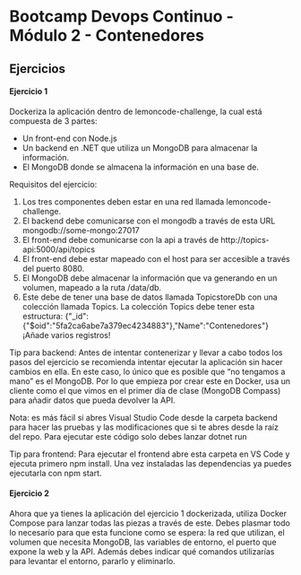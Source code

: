 # Bootcamp Devops Continuo - Módulo 2 - Contenedores

## Ejercicios

#### Ejercicio 1

Dockeriza la aplicación dentro de lemoncode-challenge, la cual está compuesta de 3 partes:

* Un front-end con Node.js
* Un backend en .NET que utiliza un MongoDB para almacenar la información.
* El MongoDB donde se almacena la información en una base de.

Requisitos del ejercicio:

1. Los tres componentes deben estar en una red llamada lemoncode-challenge.
2. El backend debe comunicarse con el mongodb a través de esta URL mongodb://some-mongo:27017
3. El front-end debe comunicarse con la api a través de http://topics-api:5000/api/topics
4. El front-end debe estar mapeado con el host para ser accesible a través del puerto 8080.
5. El MongoDB debe almacenar la información que va generando en un volumen, mapeado a la ruta /data/db.
6. Este debe de tener una base de datos llamada TopicstoreDb con una colección llamada Topics. La colección Topics debe tener esta estructura: {"\_id":{"$oid":"5fa2ca6abe7a379ec4234883"},"Name":"Contenedores"} ¡Añade varios registros!

Tip para backend: Antes de intentar contenerizar y llevar a cabo todos los pasos del ejercicio se recomienda intentar ejecutar la aplicación sin hacer cambios en ella. En este caso, lo único que es posible que “no tengamos a mano” es el MongoDB. Por lo que empieza por crear este en Docker, usa un cliente como el que vimos en el primer día de clase (MongoDB Compass) para añadir datos que pueda devolver la API.

Nota: es más fácil si abres Visual Studio Code desde la carpeta backend para hacer las pruebas y las modificaciones que si te abres desde la raíz del repo. Para ejecutar este código solo debes lanzar dotnet run

Tip para frontend: Para ejecutar el frontend abre esta carpeta en VS Code y ejecuta primero npm install. Una vez instaladas las dependencias ya puedes ejecutarla con npm start.

#### Ejercicio 2

Ahora que ya tienes la aplicación del ejercicio 1 dockerizada, utiliza Docker Compose para lanzar todas las piezas a través de este. Debes plasmar todo lo necesario para que esta funcione como se espera: la red que utilizan, el volumen que necesita MongoDB, las variables de entorno, el puerto que expone la web y la API. Además debes indicar qué comandos utilizarías para levantar el entorno, pararlo y eliminarlo.
